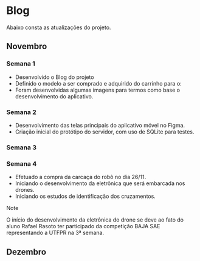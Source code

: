 # Blog

Abaixo consta as atualizações do projeto.

## Novembro

### Semana 1

- Desenvolvido o Blog do projeto
- Definido o modelo a ser comprado e adquirido do carrinho para o:
- Foram desenvolvidas algumas imagens para termos como base o desenvolvimento do aplicativo.

### Semana 2

- Desenvolvimento das telas principais do aplicativo móvel no Figma.
- Criação inicial do protótipo do servidor, com uso de SQLite para testes.

### Semana 3

### Semana 4

- Efetuado a compra da carcaça do robô no dia 26/11. 
- Iniciando o desenvolvimento da eletrônica que será embarcada nos drones. 
- Iniciando os estudos de identificação dos cruzamentos.

> [!NOTE]
> O início do desenvolvimento da eletrônica do drone se deve ao fato do aluno Rafael Rasoto ter participado da competição BAJA SAE representando a UTFPR na 3ª semana.

## Dezembro